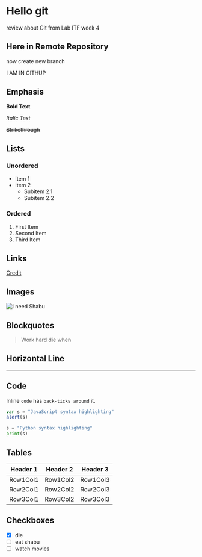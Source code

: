 # Hello git
review about Git from Lab ITF week 4
## Here in Remote Repository
now create new branch

I AM IN GITHUP

## Emphasis

**Bold Text**

*Italic Text*

~~Strikethrough~~

## Lists

### Unordered
- Item 1
- Item 2
  - Subitem 2.1
  - Subitem 2.2

### Ordered
1. First Item
2. Second Item
3. Third Item

## Links
[Credit](https://markdowneditor.net/markdown-editor/)

## Images
![I need Shabu](https://images.hungryhub.com/uploads/hh_package/package/ayce/cover_image/6288/1.jpg)

## Blockquotes
> Work hard die when

## Horizontal Line
---

## Code
Inline `code` has `back-ticks around` it.

```javascript
var s = "JavaScript syntax highlighting"
alert(s)
```

```python
s = "Python syntax highlighting"
print(s)
```

## Tables
| Header 1 | Header 2 | Header 3 |
|----------|----------|----------|
| Row1Col1 | Row1Col2 | Row1Col3 |
| Row2Col1 | Row2Col2 | Row2Col3 |
| Row3Col1 | Row3Col2 | Row3Col3 |

## Checkboxes
- [x] die
- [ ] eat shabu
- [ ] watch movies